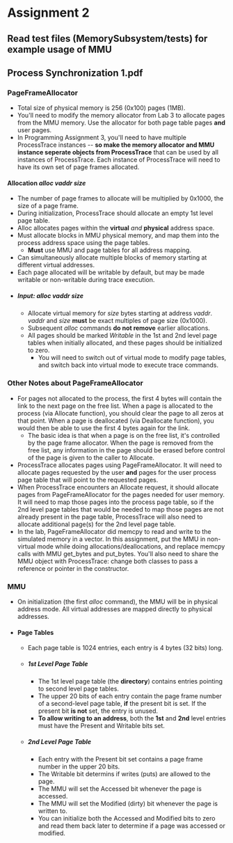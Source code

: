 # Assignment 2

## Read test files (MemorySubsystem/tests) for example usage of MMU
## Process Synchronization 1.pdf

### PageFrameAllocator
  - Total size of physical memory is 256 (0x100) pages (1MB).
  - You'll need to modify the memory allocator from Lab 3 to allocate pages from the MMU memory. Use the allocator for both page table pages **and** user pages.
  - In Programming Assignment 3, you'll need to have multiple ProcessTrace instances -- **so make the memory allocator and MMU instance seperate objects from ProcessTrace** that can be used by all instances of ProcessTrace. Each instance of ProcessTrace will need to have its own set of page frames allocated. 
  #### Allocation *alloc* *vaddr* *size*
  - The number of page frames to allocate will be multiplied by 0x1000, the size of a page frame. 
  - During initialization, ProcessTrace should allocate an empty 1st level page table.
  - Alloc allocates pages within the **virtual** *and* **physical** address space.
  - Must allocate blocks in MMU physical memory, and map them into the process address space using the page tables.
    - **Must** use MMU and page tables for all address mapping.
  - Can simultaneously allocate multiple blocks of memory starting at different virtual addresses.
  - Each page allocated will be writable by default, but may be made writable or non-writable during trace execution.
  - ##### Input: *alloc* *vaddr* *size*
    - Allocate virtual memory for *size* bytes starting at address *vaddr*. *vaddr* and *size* **must** be exact multiples of page size (0x1000).
    - Subsequent *alloc* commands **do not remove** earlier allocations. 
    - All pages should be marked *Writable* in the 1st and 2nd level page tables when initially allocated, and these pages should be initialized to zero.
        - You will need to switch out of virtual mode to modify page tables, and switch back into virtual mode to execute trace commands.

### Other Notes about PageFrameAllocator
- For pages not allocated to the process, the first 4 bytes will contain the link to the next page on the free list. When a page is allocated to the process (via Allocate function), you should clear the page to all zeros at that point. When a page is deallocated (via Deallocate function), you would then be able to use the first 4 bytes again for the link. 
    - The basic idea is that when a page is on the free list, it's controlled by the page frame allocator. When the page is removed from the free list, any information in the page should be erased before control of the page is given to the caller to Allocate.
- ProcessTrace allocates pages using PageFrameAllocator. It will need to allocate pages requested by the user **and** pages for the user process page table that will point to the requested pages.
- When ProcessTrace encounters an Allocate request, it should allocate pages from PageFrameAllocator for the pages needed for user memory. It will need to map those pages into the process page table, so if the 2nd level page tables that would be needed to map those pages are not already present in the page table, ProcessTrace will also need to allocate additional page(s) for the 2nd level page table.
- In the lab, PageFrameAllocator did memcpy to read and write to the simulated memory in a vector. In this assignment, put the MMU in non-virtual mode while doing allocations/deallocations, and replace memcpy calls with MMU get_bytes and put_bytes. You'll also need to share the MMU object with ProcessTrace: change both classes to pass a reference or pointer in the constructor.

### MMU
- On initialization (the first *alloc* command), the MMU will be in physical address mode. All virtual addresses are mapped directly to physical addresses. 
- #### Page Tables
    - Each page table is 1024 entries, each entry is 4 bytes (32 bits) long.
    - ##### 1st Level Page Table
        - The 1st level page table (the **directory**) contains entries pointing to second level page tables.
        - The upper 20 bits of each entry contain the page frame number of a second-level page table, **if** the present bit is set. If the present bit **is not** set, the entry is unused. 
        - **To allow writing to an address**, both the **1st** and **2nd** level entries must have the Present and Writable bits set.
    - ##### 2nd Level Page Table
        - Each entry with the Present bit set contains a page frame number in the upper 20 bits. 
        - The Writable bit determins if writes (puts) are allowed to the page.
        - The MMU will set the Accessed bit whenever the page is accessed. 
        - The MMU will set the Modified (dirty) bit whenever the page is written to.
        - You can initialize both the Accessed and Modified bits to zero and read them back later to determine if a page was accessed or modified.
